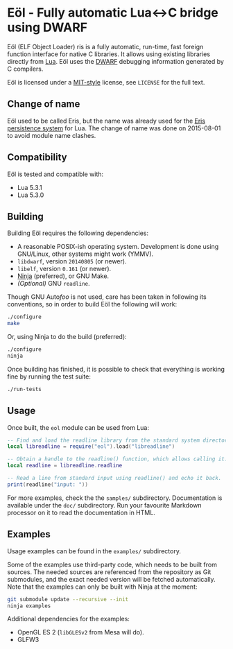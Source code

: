 Eöl - Fully automatic Lua↔C bridge using DWARF
==============================================

Eöl (ELF Object Loader) ris is a fully automatic, run-time, fast foreign
function interface for native C libraries. It allows using existing
libraries directly from [Lua](http://www.lua.org). Eöl uses the
[DWARF](http://dwarfstd.org/) debugging information generated by C
compilers.

Eöl is licensed under a [MIT-style](http://www.opensource.org/licenses/mit-license.php)
license, see `LICENSE` for the full text.

Change of name
--------------

Eöl used to be called Eris, but the name was already used for the [Eris
persistence system](http://permalink.gmane.org/gmane.comp.lang.lua.general/118048)
for Lua. The change of name was done on 2015-08-01 to avoid module name clashes.


Compatibility
-------------

Eöl is tested and compatible with:

* Lua 5.3.1
* Lua 5.3.0


Building
--------

Building Eöl requires the following dependencies:

* A reasonable POSIX-ish operating system. Development is done using
  GNU/Linux, other systems might work (YMMV).
* `libdwarf`, version `20140805` (or newer).
* `libelf`, version `0.161` (or newer).
* [Ninja](http://martine.github.com/ninja/) (preferred), or GNU Make.
* *(Optional)* GNU `readline`.

Though GNU Auto*foo* is not used, care has been taken in following its
conventions, so in order to build Eöl the following will work:

```sh
./configure
make
```

Or, using Ninja to do the build (preferred):

```sh
./configure
ninja
```

Once building has finished, it is possible to check that everything
is working fine by running the test suite:

```sh
./run-tests
```


Usage
-----

Once built, the `eol` module can be used from Lua:

```lua
-- Find and load the readline library from the standard system directories.
local libreadline = require("eol").load("libreadline")

-- Obtain a handle to the readline() function, which allows calling it.
local readline = libreadline.readline

-- Read a line from standard input using readline() and echo it back.
print(readline("input: "))
```

For more examples, check the the `samples/` subdirectory. Documentation
is available under the `doc/` subdirectory. Run your favourite Markdown
processor on it to read the documentation in HTML.


Examples
--------

Usage examples can be found in the `examples/` subdirectory.

Some of the examples use third-party code, which needs to be built
from sources. The needed sources are referenced from the repository as Git
submodules, and the exact needed version will be fetched automatically.
Note that the examples can only be built with Ninja at the moment:

```sh
git submodule update --recursive --init
ninja examples
```

Additional dependencies for the examples:

* OpenGL ES 2 (`libGLESv2` from Mesa will do).
* GLFW3
